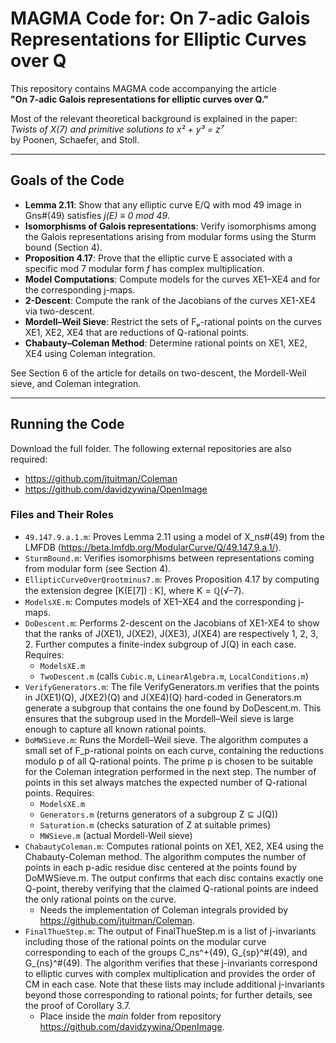 # MAGMA Code for: On 7-adic Galois Representations for Elliptic Curves over Q

This repository contains MAGMA code accompanying the article  
**"On 7-adic Galois representations for elliptic curves over Q."**

Most of the relevant theoretical background is explained in the paper:  
*Twists of X(7) and primitive solutions to x² + y³ = z⁷*  
by Poonen, Schaefer, and Stoll.

---

## Goals of the Code

- **Lemma 2.11**: Show that any elliptic curve E/Q with mod 49 image in Gns#(49) satisfies _j(E) ≡ 0 mod 49_.
- **Isomorphisms of Galois representations**: Verify isomorphisms among the Galois representations arising from modular forms using the Sturm bound (Section 4).
- **Proposition 4.17**: Prove that the elliptic curve E associated with a specific mod 7 modular form _f_ has complex multiplication.
- **Model Computations**: Compute models for the curves XE1–XE4 and for the corresponding j-maps.
- **2-Descent**: Compute the rank of the Jacobians of the curves XE1-XE4 via two-descent.
- **Mordell–Weil Sieve**: Restrict the sets of Fₚ-rational points on the curves XE1, XE2, XE4 that are reductions of Q-rational points.
- **Chabauty–Coleman Method**: Determine rational points on XE1, XE2, XE4 using Coleman integration.

See Section 6 of the article for details on two-descent, the Mordell-Weil sieve, and Coleman integration.

---

## Running the Code

Download the full folder. The following external repositories are also required:

- https://github.com/jtuitman/Coleman
- https://github.com/davidzywina/OpenImage

### Files and Their Roles

- `49.147.9.a.1.m`: Proves Lemma 2.11 using a model of X_ns#(49) from the LMFDB (https://beta.lmfdb.org/ModularCurve/Q/49.147.9.a.1/).
- `SturmBound.m`: Verifies isomorphisms between representations coming from modular form (see Section 4).
- `EllipticCurveOverQrootminus7.m`: Proves Proposition 4.17 by computing the extension degree [K(E[7]) : K], where K = ℚ(√–7).
- `ModelsXE.m`: Computes models of XE1–XE4 and the corresponding j-maps.
- `DoDescent.m`: Performs 2-descent on the Jacobians of XE1-XE4 to show that the ranks of J(XE1), J(XE2), J(XE3), J(XE4) are respectively 1, 2, 3, 2. Further computes a finite-index subgroup of J(Q) in each case. Requires:
  - `ModelsXE.m`
  - `TwoDescent.m` (calls `Cubic.m`, `LinearAlgebra.m`, `LocalConditions.m`)
- `VerifyGenerators.m`: The file VerifyGenerators.m verifies that the points in J(XE1)(Q), J(XE2)(Q) and J(XE4)(Q) hard-coded in Generators.m generate a subgroup that contains the one found by DoDescent.m. This ensures that the subgroup used in the Mordell–Weil sieve is large enough to capture all known rational points.
- `DoMWSieve.m`: Runs the Mordell–Weil sieve. The algorithm computes a small set of F_p-rational points on each curve, containing the reductions modulo p of all Q-rational points. The prime p is chosen to be suitable for the Coleman integration performed in the next step. The number of points in this set always matches the expected number of Q-rational points. Requires:
  - `ModelsXE.m`
  - `Generators.m` (returns generators of a subgroup Z ⊆ J(Q))
  - `Saturation.m` (checks saturation of Z at suitable primes)
  - `MWSieve.m` (actual Mordell-Weil sieve)
- `ChabautyColeman.m`: Computes rational points on XE1, XE2, XE4 using the Chabauty-Coleman method. The algorithm computes the number of points in each p-adic residue disc centered at the points found by DoMWSieve.m. The output confirms that each disc contains exactly one Q-point, thereby verifying that the claimed Q-rational points are indeed the only rational points on the curve.
  - Needs the implementation of Coleman integrals provided by https://github.com/jtuitman/Coleman.
- `FinalThueStep.m`: The output of FinalThueStep.m is a list of j-invariants including those of the rational points on the modular curve corresponding to each of the groups C_ns^+(49), G_{sp}^#(49), and G_{ns}^#(49). The algorithm verifies that these j-invariants correspond to elliptic curves with complex multiplication and provides the order of CM in each case. Note that these lists may include additional j-invariants beyond those corresponding to rational points; for further details, see the proof of Corollary 3.7.
  - Place inside the _main_ folder from repository https://github.com/davidzywina/OpenImage.



